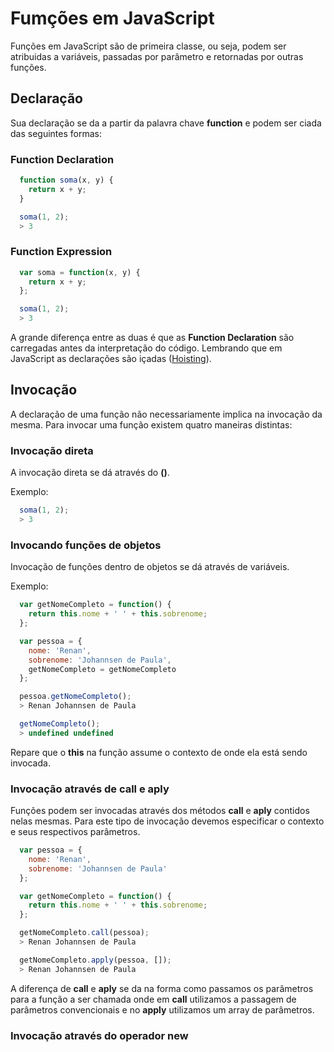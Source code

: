 # Fumções em JavaScript

Funções em JavaScript são de primeira classe, ou seja, podem ser atribuidas a variáveis, passadas por parâmetro e retornadas por outras funções.

## Declaração

Sua declaração se da a partir da palavra chave **function** e podem ser ciada das seguintes formas:

### Function Declaration

```js
  function soma(x, y) {
    return x + y;
  }

  soma(1, 2);
  > 3
```

### Function Expression

```js
  var soma = function(x, y) {
    return x + y;
  };

  soma(1, 2);
  > 3
```

A grande diferença entre as duas é que as **Function Declaration** são carregadas antes da interpretação do código. Lembrando que em JavaScript as declarações são içadas ([Hoisting](http://www.w3schools.com/js/js_hoisting.asp)).

## Invocação

A declaração de uma função não necessariamente implica na invocação da mesma. Para invocar uma função existem quatro maneiras distintas:

### Invocação direta

A invocação direta se dá através do **()**.

Exemplo:

```js
  soma(1, 2);
  > 3
```

### Invocando funções de objetos

Invocação de funções dentro de objetos se dá através de variáveis.

Exemplo:

```js
  var getNomeCompleto = function() {
    return this.nome + ' ' + this.sobrenome;
  };

  var pessoa = {
    nome: 'Renan',
    sobrenome: 'Johannsen de Paula',
    getNomeCompleto = getNomeCompleto
  };

  pessoa.getNomeCompleto();
  > Renan Johannsen de Paula

  getNomeCompleto();
  > undefined undefined
```

Repare que o **this** na função assume o contexto de onde ela está sendo invocada.

### Invocação através de call e aply

Funções podem ser invocadas através dos métodos **call** e **aply** contidos nelas mesmas. Para este tipo de invocação devemos especificar o contexto e seus respectivos parâmetros.

```js
  var pessoa = {
    nome: 'Renan',
    sobrenome: 'Johannsen de Paula'
  };

  var getNomeCompleto = function() {
    return this.nome + ' ' + this.sobrenome;
  };

  getNomeCompleto.call(pessoa);
  > Renan Johannsen de Paula

  getNomeCompleto.apply(pessoa, []);
  > Renan Johannsen de Paula
```

A diferença de **call** e **aply** se da na forma como passamos os parâmetros para a função a ser chamada onde em **call** utilizamos a passagem de parâmetros convencionais e no **apply** utilizamos um array de parâmetros.

### Invocação através do operador new
